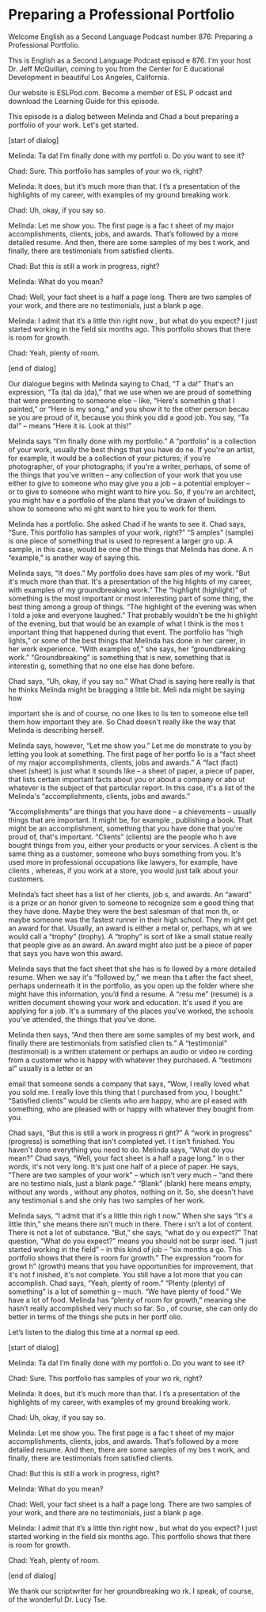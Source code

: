 # Preparing a Professional Portfolio

Welcome English as a Second Language Podcast number  876: Preparing a Professional Portfolio.

This is English as a Second Language Podcast episod e 876. I'm your host Dr. Jeff McQuillan, coming to you from the Center for E ducational Development in beautiful Los Angeles, California.

Our website is ESLPod.com. Become a member of ESL P odcast and download the Learning Guide for this episode.

This episode is a dialog between Melinda and Chad a bout preparing a portfolio of your work. Let's get started.

[start of dialog]

Melinda:  Ta da!  I’m finally done with my portfoli o.  Do you want to see it?

Chad:  Sure.  This portfolio has samples of your wo rk, right?

Melinda:  It does, but it’s much more than that.  I t’s a presentation of the highlights of my career, with examples of my ground breaking work.

Chad:  Uh, okay, if you say so.

Melinda:  Let me show you.  The first page is a fac t sheet of my major accomplishments, clients, jobs, and awards.  That’s  followed by a more detailed resume.  And then, there are some samples of my bes t work, and finally, there are testimonials from satisfied clients.

Chad:  But this is still a work in progress, right?

Melinda:  What do you mean?

Chad:  Well, your fact sheet is a half a page long.   There are two samples of your work, and there are no testimonials, just a blank p age.

Melinda:  I admit that it’s a little thin right now , but what do you expect?  I just started working in the field six months ago.  This portfolio shows that there is room for growth.

Chad:  Yeah, plenty of room.

[end of dialog]

Our dialogue begins with Melinda saying to Chad, “T a da!” That's an expression, “Ta (ta) da (da),” that we use when we are proud of  something that were presenting to someone else – like, “Here's somethin g that I painted,” or “Here is my song,” and you show it to the other person becau se you are proud of it, because you think you did a good job. You say, “Ta da!” – means “Here it is. Look at this!”

Melinda says “I'm finally done with my portfolio.” A “portfolio” is a collection of your work, usually the best things that you have do ne. If you're an artist, for example, it would be a collection of your pictures;  if you're photographer, of your photographs; if you're a writer, perhaps, of some of the things that you've written – any collection of your work that you use either to give to someone who may give you a job – a potential employer – or to give to someone who might want to hire you. So, if you're an architect, you might hav e a portfolio of the plans that you've drawn of buildings to show to someone who mi ght want to hire you to work for them.

Melinda has a portfolio. She asked Chad if he wants  to see it. Chad says, “Sure. This portfolio has samples of your work, right?” “S amples” (sample) is one piece of something that is used to represent a larger gro up. A sample, in this case, would be one of the things that Melinda has done. A n “example,” is another way of saying this.

Melinda says, “It does.” My portfolio does have sam ples of my work. “But it's much more than that. It's a presentation of the hig hlights of my career, with examples of my groundbreaking work.” The “highlight  (highlight)” of something is the most important or most interesting part of some thing, the best thing among a group of things. “The highlight of the evening was when I told a joke and everyone laughed.” That probably wouldn't be the hi ghlight of the evening, but that would be an example of what I think is the mos t important thing that happened during that event. The portfolio has “high lights,” or some of the best things that Melinda has done in her career, in her work experience. “With examples of,” she says, her “groundbreaking work.” “Groundbreaking” is something that is new, something that is interestin g, something that no one else has done before.

Chad says, “Uh, okay, if you say so.” What Chad is saying here really is that he thinks Melinda might be bragging a little bit. Meli nda might be saying how

important she is and of course, no one likes to lis ten to someone else tell them how important they are. So Chad doesn't really like  the way that Melinda is describing herself.

Melinda says, however, “Let me show you.” Let me de monstrate to you by letting you look at something. The first page of her portfo lio is a “fact sheet of my major accomplishments, clients, jobs and awards.” A “fact  (fact) sheet (sheet) is just what it sounds like – a sheet of paper, a piece of paper, that lists certain important facts about you or about a company or abo ut whatever is the subject of that particular report. In this case, it's a list of the Melinda's “accomplishments, clients, jobs and awards.”

“Accomplishments” are things that you have done – a chievements – usually things that are important. It might be, for example , publishing a book. That might be an accomplishment, something that you have done that you're proud of, that's important. “Clients” (clients) are the people who h ave bought things from you, either your products or your services. A client is the same thing as a customer, someone who buys something from you. It's used more  in professional occupations like lawyers, for example, have clients , whereas, if you work at a store, you would just talk about your customers.

Melinda’s fact sheet has a list of her clients, job s, and awards. An “award” is a prize or an honor given to someone to recognize som e good thing that they have done. Maybe they were the best salesman of that mon th, or maybe someone was the fastest runner in their high school. They m ight get an award for that. Usually, an award is either a metal or, perhaps, wh at we would call a “trophy” (trophy). A “trophy” is sort of like a small statue  really that people give as an award. An award might also just be a piece of paper  that says you have won this award.

Melinda says that the fact sheet that she has is fo llowed by a more detailed resume. When we say it's “followed by,” we mean tha t after the fact sheet, perhaps underneath it in the portfolio, as you open  up the folder where she might have this information, you’d find a resume. A “resu me” (resume) is a written document showing your work and education. It's used  if you are applying for a job. It's a summary of the places you've worked, the schools you've attended, the things that you've done.

Melinda then says, “And then there are some samples  of my best work, and finally there are testimonials from satisfied clien ts.” A “testimonial” (testimonial) is a written statement or perhaps an audio or video re cording from a customer who is happy with whatever they purchased. A “testimoni al” usually is a letter or an

email that someone sends a company that says, “Wow,  I really loved what you sold me. I really love this thing that I purchased from you, I bought.” “Satisfied clients” would be clients who are happy, who are pl eased with something, who are pleased with or happy with whatever they bought  from you.

Chad says, “But this is still a work in progress ri ght?” A “work in progress” (progress) is something that isn't completed yet. I t isn't finished. You haven't done everything you need to do. Melinda says, “What  do you mean?” Chad says, “Well, your fact sheet is a half a page long.” In o ther words, it's not very long. It's just one half of a piece of paper. He says, “There are two samples of your work” – which isn’t very much – “and there are no testimo nials, just a blank page.” “Blank” (blank) here means empty, without any words , without any photos, nothing on it. So, she doesn't have any testimonial s and she only has two samples of her work.

Melinda says, “I admit that it's a little thin righ t now.” When she says “it's a little thin,” she means there isn't much in there. There i sn't a lot of content. There is not a lot of substance. “But,” she says, “what do y ou expect?” That question, “What do you expect?” means you should not be surpr ised. “I just started working in the field” – in this kind of job – “six months a go. This portfolio shows that there is room for growth.” The expression “room for growt h” (growth) means that you have opportunities for improvement, that it's not f inished, it's not complete. You still have a lot more that you can accomplish. Chad  says, “Yeah, plenty of room.” “Plenty (plenty) of something” is a lot of somethin g – much. “We have plenty of food.” We have a lot of food. Melinda has “plenty of room for growth,” meaning she hasn’t really accomplished very much so far. So , of course, she can only do better in terms of the things she puts in her portf olio.

Let’s listen to the dialog this time at a normal sp eed.

[start of dialog]

Melinda:  Ta da!  I’m finally done with my portfoli o.  Do you want to see it?

Chad:  Sure.  This portfolio has samples of your wo rk, right?

Melinda:  It does, but it’s much more than that.  I t’s a presentation of the highlights of my career, with examples of my ground breaking work.

Chad:  Uh, okay, if you say so.

Melinda:  Let me show you.  The first page is a fac t sheet of my major accomplishments, clients, jobs, and awards.  That’s  followed by a more detailed resume.  And then, there are some samples of my bes t work, and finally, there are testimonials from satisfied clients.

Chad:  But this is still a work in progress, right?

Melinda:  What do you mean?

Chad:  Well, your fact sheet is a half a page long.   There are two samples of your work, and there are no testimonials, just a blank p age.

Melinda:  I admit that it’s a little thin right now , but what do you expect?  I just started working in the field six months ago.  This portfolio shows that there is room for growth.

Chad:  Yeah, plenty of room.

[end of dialog]

We thank our scriptwriter for her groundbreaking wo rk. I speak, of course, of the wonderful Dr. Lucy Tse.



